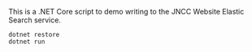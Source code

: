 
This is a .NET Core script to demo writing to the JNCC Website Elastic Search service.

    dotnet restore
    dotnet run
